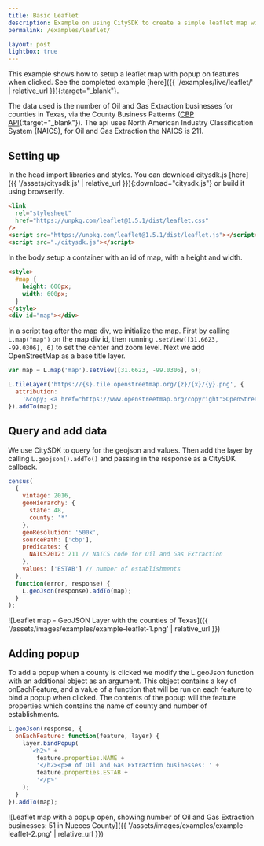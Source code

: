 ```yaml
---
title: Basic Leaflet
description: Example on using CitySDK to create a simple leaflet map with popup
permalink: /examples/leaflet/

layout: post
lightbox: true
---
```


This example shows how to setup a leaflet map with popup on features when clicked. See the completed example [here]({{ '/examples/live/leaflet/' | relative_url }}){:target="\_blank"}.

The data used is the number of Oil and Gas Extraction businesses for counties in Texas, via the County Business Patterns ([CBP API]('https://www.census.gov/data/developers/data-sets/cbp-nonemp-zbp/cbp-api.html){:target="\_blank"}). The api uses North American Industry Classification System (NAICS), for Oil and Gas Extraction the NAICS is 211.

## Setting up

In the head import libraries and styles. You can download citysdk.js [here]({{ '/assets/citysdk.js' | relative_url }}){:download="citysdk.js"} or build it using browserify.

```html
<link
  rel="stylesheet"
  href="https://unpkg.com/leaflet@1.5.1/dist/leaflet.css"
/>
<script src="https://unpkg.com/leaflet@1.5.1/dist/leaflet.js"></script>
<script src="./citysdk.js"></script>
```

In the body setup a container with an id of map, with a height and width.

```html
<style>
  #map {
    height: 600px;
    width: 600px;
  }
</style>
<div id="map"></div>
```

In a script tag after the map div, we initialize the map. First by calling `L.map("map")` on the map div id, then running `.setView([31.6623, -99.0306], 6)` to set the center and zoom level. Next we add OpenStreetMap as a base title layer.

```js
var map = L.map('map').setView([31.6623, -99.0306], 6);

L.tileLayer('https://{s}.tile.openstreetmap.org/{z}/{x}/{y}.png', {
  attribution:
    '&copy; <a href="https://www.openstreetmap.org/copyright">OpenStreetMap</a> contributors'
}).addTo(map);
```

## Query and add data

We use CitySDK to query for the geojson and values. Then add the layer by calling `L.geojson().addTo()` and passing in the response as a CitySDK callback.

```js
census(
  {
    vintage: 2016,
    geoHierarchy: {
      state: 48,
      county: '*'
    },
    geoResolution: '500k',
    sourcePath: ['cbp'],
    predicates: {
      NAICS2012: 211 // NAICS code for Oil and Gas Extraction
    },
    values: ['ESTAB'] // number of establishments
  },
  function(error, response) {
    L.geoJson(response).addTo(map);
  }
);
```

![Leaflet map - GeoJSON Layer with the counties of Texas]({{ '/assets/images/examples/example-leaflet-1.png' | relative_url }})

## Adding popup

To add a popup when a county is clicked we modify the L.geoJson function with an additional object as an argument. This object contains a key of onEachFeature, and a value of a function that will be run on each feature to bind a popup when clicked. The contents of the popup will the feature properties which contains the name of county and number of establishments.

```js
L.geoJson(response, {
  onEachFeature: function(feature, layer) {
    layer.bindPopup(
      '<h2>' +
        feature.properties.NAME +
        '</h2><p># of Oil and Gas Extraction businesses: ' +
        feature.properties.ESTAB +
        '</p>'
    );
  }
}).addTo(map);
```

![Leaflet map with a popup open, showing number of Oil and Gas Extraction businesses: 51 in Nueces County]({{ '/assets/images/examples/example-leaflet-2.png' | relative_url }})
